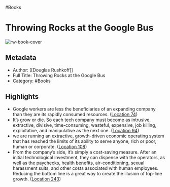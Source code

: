 #Books 


# Throwing Rocks at the Google Bus
![rw-book-cover](https://images-na.ssl-images-amazon.com/images/I/51LENHNvATL._SL200_.jpg)

## Metadata
- Author: [[Douglas Rushkoff]]
- Full Title: Throwing Rocks at the Google Bus
- Category: #Books

## Highlights
- Google workers are less the beneficiaries of an expanding company than they are its rapidly consumed resources. ([Location 74](https://readwise.io/to_kindle?action=open&asin=B00Z8VTKBQ&location=74))
- It’s grow or die. So each tech company must become as intrusive, extractive, divisive, time-consuming, wasteful, expensive, job killing, exploitative, and manipulative as the next one. ([Location 94](https://readwise.io/to_kindle?action=open&asin=B00Z8VTKBQ&location=94))
- we are running an extractive, growth-driven economic operating system that has reached the limits of its ability to serve anyone, rich or poor, human or corporate. ([Location 108](https://readwise.io/to_kindle?action=open&asin=B00Z8VTKBQ&location=108))
- From the company’s side, it’s simply a cost-saving measure. After an initial technological investment, they can dispense with the operators, as well as the paychecks, health benefits, air-conditioning, sexual harassment suits, and other costs associated with human employees. Reducing the bottom line is a great way to create the illusion of top-line growth. ([Location 243](https://readwise.io/to_kindle?action=open&asin=B00Z8VTKBQ&location=243))

